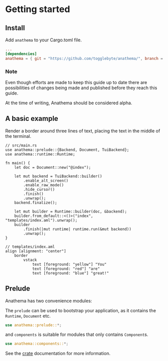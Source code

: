 # Getting started

## Install
Add `anathema` to your Cargo.toml file.

```toml
...
[dependencies]
anathema = { git = "https://github.com/togglebyte/anathema/", branch = "dev" }
```

### Note

Even though efforts are made to keep this guide up to date there are
possibilities of changes being made and published before they reach
this guide.

At the time of writing, Anathema should be considered alpha.

## A basic example

Render a border around three lines of text, placing the text in the middle of the
terminal.

```rust,ignore
// src/main.rs
use anathema::prelude::{Backend, Document, TuiBackend};
use anathema::runtime::Runtime;

fn main() {
    let doc = Document::new("@index");

    let mut backend = TuiBackend::builder()
        .enable_alt_screen()
        .enable_raw_mode()
        .hide_cursor()
        .finish()
        .unwrap();
    backend.finalize();

    let mut builder = Runtime::builder(doc, &backend);
    builder.from_default::<()>("index", "templates/index.aml").unwrap();
    builder
        .finish(|mut runtime| runtime.run(&mut backend))
        .unwrap();
}

```

```
// templates/index.aml
align [alignment: "center"]
    border
        vstack
            text [foreground: "yellow"] "You"
            text [foreground: "red"] "are"
            text [foreground: "blue"] "great!"
```

## Prelude

Anathema has two convenience modules:

The `prelude` can be used to bootstrap your application, as it contains the
`Runtime`, `Document` etc.

```rust
use anathema::prelude::*;
```

and `components` is suitable for modules that only contains `Component`s.

```rust
use anathema::components::*;
```

See the [crate](https://docs.rs/anathema/latest/anathema/) documentation for more information.
